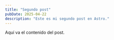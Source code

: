 ```yaml
---
title: "Segundo post"
pubDate: 2025-04-22
description: "Este es mi segundo post en Astro."
---
```


Aquí va el contenido del post.
